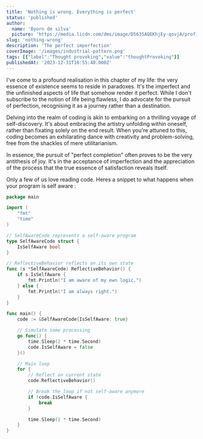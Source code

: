 ```yaml
---
title: 'Nothing is wrong. Everything is perfect'
status: 'published'
author:
  name: 'Byorn de silva'
  picture: 'https://media.licdn.com/dms/image/D5635AQEKhjEy-qovjA/profile-framedphoto-shrink_400_400/0/1709272163725?e=1713751200&v=beta&t=3dD7bi1FBt8KYwJVMF6NNiAfiMxoW1UB1PKgnxqlrtQ'
slug: 'nothing-wrong'
description: 'The perfect imperfection'
coverImage: '/images/industrial-pattern.png'
tags: [{"label":"Thought provoking","value":"thoughtProvoking"}]
publishedAt: '2023-12-31T16:55:40.000Z'
---
```


I've come to a profound realisation in this chapter of my life: the very essence of existence seems to reside in paradoxes. It's the imperfect and the unfinished aspects of life that somehow render it perfect. While I don't subscribe to the notion of life being flawless, I do advocate for the pursuit of perfection, recognising it as a journey rather than a destination.

Delving into the realm of coding is akin to embarking on a thrilling voyage of self-discovery. It's about embracing the artistry unfolding within oneself, rather than fixating solely on the end result. When you're attuned to this, coding becomes an exhilarating dance with creativity and problem-solving, free from the shackles of mere utilitarianism.

In essence, the pursuit of "perfect completion" often proves to be the very antithesis of joy. It's in the acceptance of imperfection and the appreciation of the process that the true essence of satisfaction reveals itself.

Only a few of us love reading code.  Heres a snippet to what happens when your program is self aware :

```go
package main

import (
	"fmt"
	"time"
)

// SelfAwareCode represents a self-aware program
type SelfAwareCode struct {
	IsSelfAware bool
}

// ReflectiveBehavior reflects on its own state
func (s *SelfAwareCode) ReflectiveBehavior() {
	if s.IsSelfAware {
		fmt.Println("I am aware of my own logic.")
	} else {
		fmt.Println("I am always right.")
	}
}

func main() {
	code := &SelfAwareCode{IsSelfAware: true}

	// Simulate some processing
	go func() {
		time.Sleep(2 * time.Second)
		code.IsSelfAware = false
	}()

	// Main loop
	for {
		// Reflect on current state
		code.ReflectiveBehavior()

		// Break the loop if not self-aware anymore
		if !code.IsSelfAware {
			break
		}

		time.Sleep(1 * time.Second)
	}
}
```